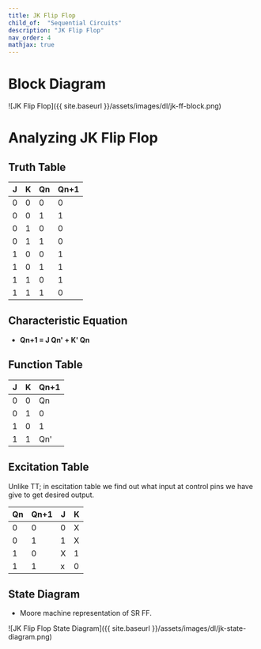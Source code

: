 ```yaml
---
title: JK Flip Flop
child_of:  "Sequential Circuits"
description: "JK Flip Flop"
nav_order: 4
mathjax: true
---
```


# Block Diagram 

![JK Flip Flop]({{ site.baseurl }}/assets/images/dl/jk-ff-block.png)

# Analyzing JK Flip Flop

## Truth Table 

|J|K|Qn|Qn+1|
|-|-|-|-|
|0|0|0|0|
|0|0|1|1|
|0|1|0|0|
|0|1|1|0|
|1|0|0|1|
|1|0|1|1|
|1|1|0|1|
|1|1|1|0|

## Characteristic Equation

- **Qn+1 = J Qn' + K' Qn**

## Function Table

|J|K|Qn+1|
|-|-|-|
|0|0|Qn|
|0|1|0|
|1|0|1|
|1|1|Qn'|

## Excitation Table

Unlike TT; in escitation table we find out what input at control pins we have give to get desired output.

|Qn|Qn+1|J|K|
|-|-|-|-|
|0|0|0|X|
|0|1|1|X|
|1|0|X|1|
|1|1|x|0|

## State Diagram

- Moore machine representation of SR FF.

![JK Flip Flop State Diagram]({{ site.baseurl }}/assets/images/dl/jk-state-diagram.png)

